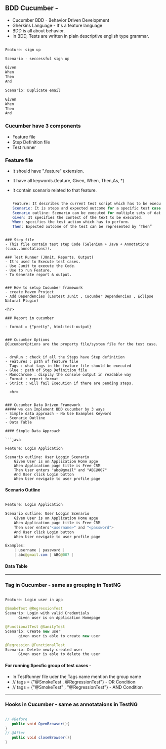 ## BDD Cucumber - 

- Cucumber BDD - Behavior Driven Development
- Gherkins Language - It's a feature language
- BDD is all about behavior.
- In BDD, Tests are written in plain descriptive english type grammar.

```java
 
Feature: sign up

Scenario - seccessful sign up

Given
When
Then
And

Scenario: Duplicate email

Given 
When 
Then
And

```

### Cucumber have 3 components 
- Feature file
- Step Definition file
- Test runner


### Feature file  
- It should have ".feature" extension.
- It have all keywords.(feature, Given, When, Then,As, *)
- It contain scenario related to that feature.

  ```java

  Feature: It describes the current test script which has to be executed.
  Scenario: It is steps and expected outcome for a specific test case.
  Scenario outline: Scenario can be executed for multiple sets of data using scenario outline.
  Given: It specifies the context of the text to be executed.
  When: specifies the test action which has to perform.
  Then: Expected outcome of the test can be represented by “Then”
  
```

### Step file
- This file contain test step Code (Selenium + Java + Annotations    (cucu..annotations)).
 
### Test Runner (JUnit, Reports, Output)
- It's used to Execute test cases.
- Use Junit to execute the Code.
- Use to run Feature.
- To Generate report & output.


### How to setup Cucumber framework
- create Maven Project
- Add Dependencies (Lastest Junit , Cucumber Dependencies , Eclipse Natural Plugin)

<hr>

### Report in cucumber 

- format = {"pretty", html:test-output}


### Cucumber Options
@CucumberOptions are the property file/system file for the test case.


- dryRun : check if all the Steps have Step definition
- Features : path of feature file
- Tags : what tags in the feature file should be executed
- Glue : path of Step Definition file
- MonoChrome : display the console output in readable way
- Format : report format
- Strict : will fail Execution if there are pending steps.

  <hr>


### Cucumber Data Driven Framework
##### we can Implement BDD cucumber by 3 ways
- Simple data approach - No Use Examples Keyword
- Scenario Outline 
- Data Table 

#### Simple Data Approach

```java

Feature: Login Application

Scenario outline: User Loogin Scenario
	Given User is on Application Home apge
	When Application page title is Free CRM
	Then User enters "abc@gmail" and "ABC@007"
	And User click Login button
	When User nevigate to user profile page
```

#### Scenario Outline 

```java

Feature: Login Application

Scenario outline: User Loogin Scenario
	Given User is on Application Home apge
	When Application page title is Free CRM
	Then user enters"<username>" and "<password">
	And User click Login button
	When User nevigate to user profile page

Examples:
	| username | password |
	| abc@gmail.com | ABC@007 |
```

#### Data Table


<hr>

### Tag in Cucumber - same as grouping in TestNG

```java

Feature: Login user in app

@SmokeTest @RegressionTest
Scenario: Login with valid Credentials
	  Given user is on Application Homepage

@FunctionalTest @SanityTest
Scenario: Create new user
	  given user is able to create new user

@Regression @FunctionalTest
Scenario: Delete newly created user
	  Given user is able to delete the user
```


#### For running Specfic group of test cases - 
- In TestRunner file uder the Tags name mention the group name
- //  tags = {"@SmokeTest , @RegressionTest"} - OR Condition
- //  tags = {"@SmokeTest" , "@RegressionTest"} - AND Condition


<hr>

### Hooks in Cucumber - same as annotataions in TestNG

```java

// @Before
   public void OpenBrowser(){
}
// @After
   public void closeBrowser(){
}
```
